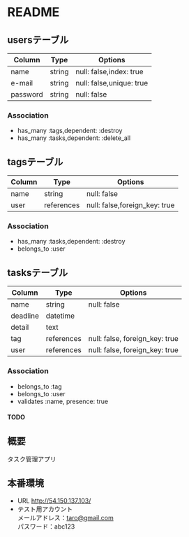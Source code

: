# README

## usersテーブル
|Column|Type|Options|
|------|----|-------|
|name|string|null: false,index: true|
|e-mail|string|null: false,unique: true|
|password|string|null: false|
### Association
- has_many :tags,dependent: :destroy
- has_many :tasks,dependent: :delete_all

## tagsテーブル
|Column|Type|Options|
|------|----|-------|
|name|string|null: false|
|user|references|null: false,foreign_key: true|
### Association
- has_many :tasks,dependent: :destroy
- belongs_to :user

## tasksテーブル
|Column|Type|Options|
|------|----|-------|
|name|string|null: false|
|deadline|datetime|
|detail|text|
|tag|references|null: false, foreign_key: true|
|user|references|null: false, foreign_key: true|
### Association
- belongs_to :tag
- belongs_to :user
- validates :name, presence: true

#### TODO
## 概要
タスク管理アプリ
## 本番環境
- URL
http://54.150.137.103/
- テスト用アカウント  
メールアドレス：taro@gmail.com  
パスワード：abc123

